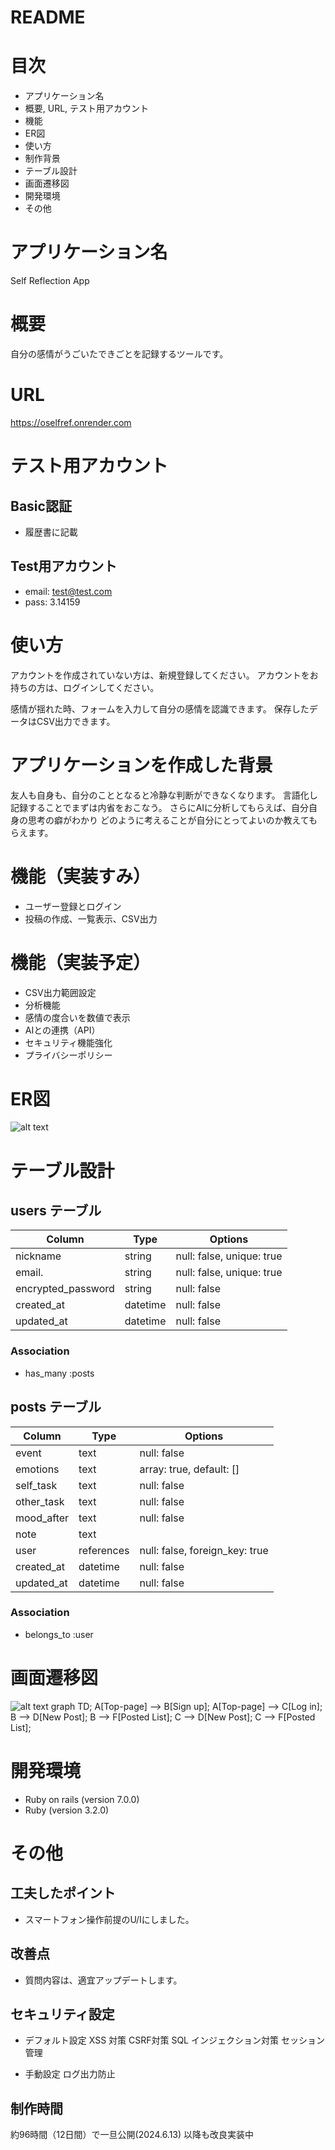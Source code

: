 # README

# 目次
- アプリケーション名
- 概要, URL, テスト用アカウント
- 機能
- ER図
- 使い方
- 制作背景
- テーブル設計
- 画面遷移図
- 開発環境
- その他

# アプリケーション名
Self Reflection App

# 概要
自分の感情がうごいたできごとを記録するツールです。

# URL
https://oselfref.onrender.com

# テスト用アカウント

## Basic認証 
- 履歴書に記載

## Test用アカウント
- email: test@test.com
- pass: 3.14159



# 使い方
アカウントを作成されていない方は、新規登録してください。
アカウントをお持ちの方は、ログインしてください。

感情が揺れた時、フォームを入力して自分の感情を認識できます。
保存したデータはCSV出力できます。

# アプリケーションを作成した背景

友人も自身も、自分のこととなると冷静な判断ができなくなります。
言語化し記録することでまずは内省をおこなう。
さらにAIに分析してもらえば、自分自身の思考の癖がわかり
どのように考えることが自分にとってよいのか教えてもらえます。

# 機能（実装すみ）
- ユーザー登録とログイン
- 投稿の作成、一覧表示、CSV出力

# 機能（実装予定）
- CSV出力範囲設定
- 分析機能
- 感情の度合いを数値で表示
- AIとの連携（API）
- セキュリティ機能強化
- プライバシーポリシー

# ER図
![alt text](image.png)

# テーブル設計

## users テーブル

| Column             | Type      | Options                     |
| ------------------ | --------- | --------------------------- |
| nickname           | string    | null: false, unique: true   |
| email.             | string    | null: false, unique: true   |
| encrypted_password | string    | null: false                 |
| created_at         | datetime  | null: false                 |
| updated_at         | datetime  | null: false                 |

### Association

- has_many :posts

## posts テーブル

| Column     | Type       | Options                        |
| ---------- | ---------- | ------------------------------ |
| event      | text       | null: false                    |
| emotions   | text       | array: true, default: []       |
| self_task  | text       | null: false                    |
| other_task | text       | null: false                    |
| mood_after | text       | null: false                    |
| note       | text       |                                |
| user       | references | null: false, foreign_key: true |
| created_at | datetime   | null: false                    |
| updated_at | datetime   | null: false                    |

### Association

- belongs_to :user

# 画面遷移図
![alt text](image-1.png)
graph TD;
    A[Top-page] --> B[Sign up];
    A[Top-page] --> C[Log in];
    B --> D[New Post];
    B --> F[Posted List];
    C --> D[New Post];
    C --> F[Posted List];

# 開発環境
- Ruby on rails (version 7.0.0)
- Ruby (version 3.2.0)


# その他
## 工夫したポイント
- スマートフォン操作前提のU/Iにしました。

## 改善点
- 質問内容は、適宜アップデートします。

## セキュリティ設定
- デフォルト設定
XSS 対策
CSRF対策
SQL インジェクション対策
セッション管理 

- 手動設定
ログ出力防止



## 制作時間
約96時間（12日間）で一旦公開(2024.6.13)
以降も改良実装中




